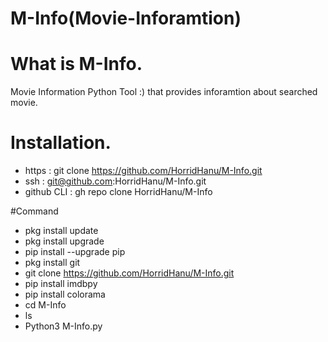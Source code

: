 # M-Info(Movie-Inforamtion)


# What is M-Info.
Movie Information Python Tool :) that provides inforamtion about searched movie.

# Installation.
* https :  git clone https://github.com/HorridHanu/M-Info.git
* ssh : git@github.com:HorridHanu/M-Info.git
* github CLI : gh repo clone HorridHanu/M-Info


#Command 
* pkg install update
* pkg install upgrade
* pip install --upgrade pip
* pkg install git
* git clone https://github.com/HorridHanu/M-Info.git
* pip install imdbpy
* pip install colorama
* cd M-Info
* ls
* Python3 M-Info.py
